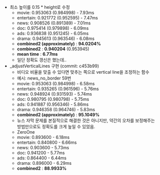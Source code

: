 - 최소 높이를 0.15 * height로 수정
  - movie: 0.953063 (0.984998) - 7.93ms
  - entertain: 0.921772 (0.952595) - 7.47ms
  - news: 0.908526 (0.891389) - 7.01ms
  - doc: 0.975414 (0.979898) - 6.09ms
  - ads: 0.936838 (0.951245) - 6.05ms
  - drama: 0.945613 (0.963546) - 6.08ms
  - **combined2 (approximately)** : **94.0204%**
  - **combined2** : **0.940204** (0.953945)
  - **mean time** : **6.77ms**
  - 일단 정확도 갱신은 했는데..
- _adjustVerticalLines 구현 (commit: c453b99)
  - 비디오 비율을 맞출 수 있다면 맞추는 쪽으로 vertical line을 조정하는 함수
  - 예시: news_no_border 59번
  - movie: 0.953063 (0.984998) - 6.58ms
  - entertain: 0.935265 (0.961596) - 5.76ms
  - news: 0.948924 (0.931593) - 5.74ms
  - doc: 0.980795 (0.980798) - 5.75ms
  - ads: 0.941887 (0.956346) - 5.86ms
  - drama: 0.946358 (0.964746) - 5.83ms
  - **combined2 (approximately)** : **95.1049%**
  - 뉴스 자막 문제를 본질적으로 해결한 것은 아니지만, 약간의 오차를 보정해주는 방법만으로도 정확도를 크게 높일 수 있었음.
  - ZeroOne
  - movie: 0.893600 - 6.18ms
  - entertain: 0.840800 - 6.66ms
  - news: 0.903600 - 5.73ms
  - doc: 0.941200 - 5.77ms
  - ads: 0.864400 - 6.44ms
  - drama: 0.896000 - 6.29ms
  - **combined2** : **88.9933%**